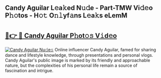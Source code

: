 ## Candy Aguilar L𝚎a𝚔ed N𝚞𝚍e - Part-TMW Vi𝚍𝚎o P𝚑𝚘tos - H𝚘𝚝 O𝚗𝚕yf𝚊ns L𝚎a𝚔s eLemM

# <h2><a href="http://kfagbs.oniu.top/?m=Candy+Aguilar">🔗👉 🔴 Candy Aguilar P𝚑ot𝚘𝚜 V𝚒d𝚎o</a></h2>

[![Candy Aguilar Nu𝚍e𝚜](https://i.imgur.com/0qMVB7G.gif)](http://kfagbs.oniu.top/?m=Candy+Aguilar)
Online influencer Candy Aguilar, famed for sharing dance and lifestyle knowledge, through presentations and personal vlogs. Candy Aguilar's public image is marked by its friendly and approachable nature, but the complexities of his personal life remain a source of fascination and intrigue.  

